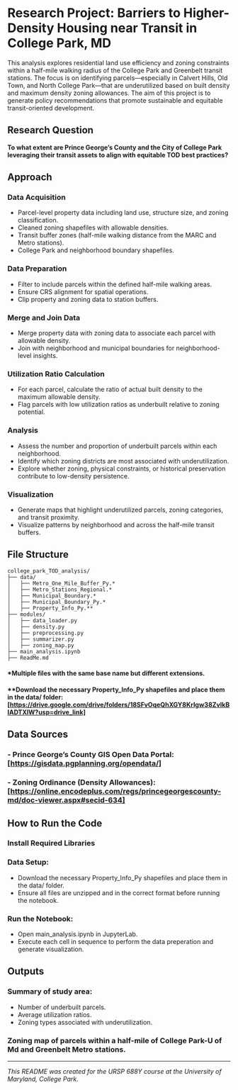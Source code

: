 # Research Project: Barriers to Higher-Density Housing near Transit in College Park, MD

This analysis explores residential land use efficiency and zoning constraints within a half-mile walking radius of the College Park and Greenbelt transit stations. The focus is on identifying parcels—especially in Calvert Hills, Old Town, and North College Park—that are underutilized based on built density and maximum density zoning allowances. The aim of this project is to generate policy recommendations that promote sustainable and equitable transit-oriented development.

## Research Question

**To what extent are Prince George’s County and the City of College Park leveraging their transit assets to align with equitable TOD best practices?**

## Approach

### Data Acquisition

- Parcel-level property data including land use, structure size, and zoning classification.
- Cleaned zoning shapefiles with allowable densities.
- Transit buffer zones (half-mile walking distance from the MARC and Metro stations).
- College Park and neighborhood boundary shapefiles.

### Data Preparation

- Filter to include parcels within the defined half-mile walking areas.
- Ensure CRS alignment for spatial operations.
- Clip property and zoning data to station buffers.

### Merge and Join Data

- Merge property data with zoning data to associate each parcel with allowable density.
- Join with neighborhood and municipal boundaries for neighborhood-level insights.

### Utilization Ratio Calculation

- For each parcel, calculate the ratio of actual built density to the maximum allowable density.
- Flag parcels with low utilization ratios as underbuilt relative to zoning potential.

### Analysis

- Assess the number and proportion of underbuilt parcels within each neighborhood.
- Identify which zoning districts are most associated with underutilization.
- Explore whether zoning, physical constraints, or historical preservation contribute to low-density persistence.

### Visualization

- Generate maps that highlight underutilized parcels, zoning categories, and transit proximity.
- Visualize patterns by neighborhood and across the half-mile transit buffers.

## File Structure
```
college_park_TOD_analysis/
├── data/
│   ├── Metro_One_Mile_Buffer_Py.*
│   ├── Metro_Stations_Regional.*
│   ├── Municipal_Boundary.*
│   ├── Municipal_Boundary_Py.*
│   ├── Property_Info_Py.**
├── modules/
│   ├── data_loader.py
│   ├── density.py
│   ├── preprocessing.py
│   ├── summarizer.py
│   ├── zoning_map.py
├── main_analysis.ipynb
├── ReadMe.md
```
#### *Multiple files with the same base name but different extensions.
#### **Download the necessary Property_Info_Py shapefiles and place them in the data/ folder: [https://drive.google.com/drive/folders/18SFvOqeQhXGY8KrIgw38ZvlkBIADTXlW?usp=drive_link]


## Data Sources
### - Prince George’s County GIS Open Data Portal: [https://gisdata.pgplanning.org/opendata/]
### - Zoning Ordinance (Density Allowances): [https://online.encodeplus.com/regs/princegeorgescounty-md/doc-viewer.aspx#secid-634]

## How to Run the Code

### Install Required Libraries

### Data Setup:
- Download the necessary Property_Info_Py shapefiles and place them in the data/ folder.
- Ensure all files are unzipped and in the correct format before running the notebook.

### Run the Notebook:
- Open main_analysis.ipynb in JupyterLab.
- Execute each cell in sequence to perform the data preperation and generate visualization.

## Outputs

### Summary of study area:
- Number of underbuilt parcels.
- Average utilization ratios.
- Zoning types associated with underutilization.

### Zoning map of parcels within a half-mile of College Park-U of Md and Greenbelt Metro stations.

---

*This README was created for the URSP 688Y course at the University of Maryland, College Park.*